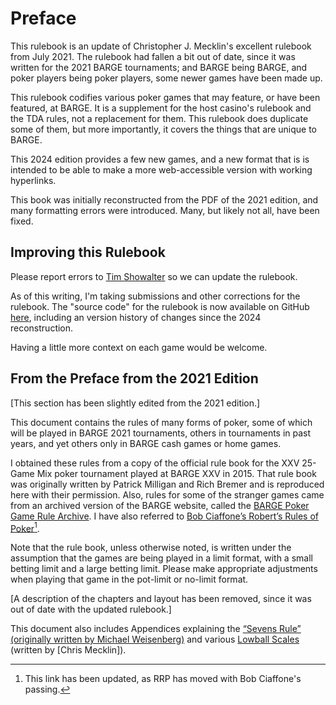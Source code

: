 Preface
=======

This rulebook is an update of Christopher J. Mecklin's excellent rulebook from
July 2021.  The rulebook had fallen a bit out of date, since it was written for
the 2021 BARGE tournaments; and BARGE being BARGE, and poker players being
poker players, some newer games have been made up.

This rulebook codifies various poker games that may feature, or have been
featured, at BARGE.  It is a supplement for the host casino's rulebook and the
TDA rules, not a replacement for them.  This rulebook does duplicate some of
them, but more importantly, it covers the things that are unique to BARGE.

This 2024 edition provides a few new games, and a new format that is is
intended to be able to make a more web-accessible version with working
hyperlinks.

This book was initially reconstructed from the PDF of the 2021 edition, and
many formatting errors were introduced.  Many, but likely not all, have been
fixed.

Improving this Rulebook
-----------------------

Please report errors to [Tim Showalter](mailto:tjs@psaux.com) so we can update
the rulebook.

As of this writing, I'm taking submissions and other corrections for the
rulebook.  The "source code" for the rulebook is now available on GitHub
[here](https://github.com/ts4z/barge-rulebook), including an version history of
changes since the 2024 reconstruction.

Having a little more context on each game would be welcome.


From the Preface from the 2021 Edition
--------------------------------------

[This section has been slightly edited from the 2021 edition.]

This document contains the rules of many forms of poker, some of which will be
played in BARGE 2021 tournaments, others in tournaments in past years, and yet
others only in BARGE cash games or home games.

I obtained these rules from a copy of the official rule book for the XXV
25-Game Mix poker tournament played at BARGE XXV in 2015. That rule book was
originally written by Patrick Milligan and Rich Bremer and is reproduced here
with their permission. Also, rules for some of the stranger games came from an
archived version of the BARGE website, called the [BARGE Poker Game Rule
Archive](http://web.archive.org/web/20120721203440/http://www.barge.org/rules/).
I have also referred to [Bob Ciaffone’s Robert’s Rules of
Poker](https://www.betsperts.com/poker/robs-poker-rules/)[^1].

Note that the rule book, unless otherwise noted, is written under the
assumption that the games are being played in a limit format, with a small
betting limit and a large betting limit. Please make appropriate adjustments
when playing that game in the pot-limit or no-limit format.

[A description of the chapters and layout has been removed, since it was out of
date with the updated rulebook.]

This document also includes Appendices explaining the [“Sevens Rule”
(originally written by Michael Weisenberg)](./sevens-rule.md) and
various [Lowball Scales](./lowball-scales.md) (written by [Chris
Mecklin]).

[^1]: This link has been updated, as RRP has moved with Bob Ciaffone's passing.
